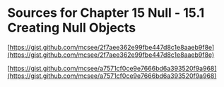 # Sources for Chapter 15 Null - 15.1 Creating Null Objects


[https://gist.github.com/mcsee/2f7aee362e99fbe447d8c1e8aaeb9f8e](https://gist.github.com/mcsee/2f7aee362e99fbe447d8c1e8aaeb9f8e)

[https://gist.github.com/mcsee/a7571cf0ce9e7666bd6a393520f9a968](https://gist.github.com/mcsee/a7571cf0ce9e7666bd6a393520f9a968)